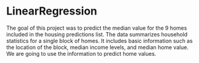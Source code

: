 # LinearRegression

The goal of this project was to predict the median value for the 9 homes included in the housing predictions list. 
The data summarizes household statistics for a single block of homes. It includes basic information such as the location of the block, median income levels, 
and median home value. We are going to use the information to predict home values.
